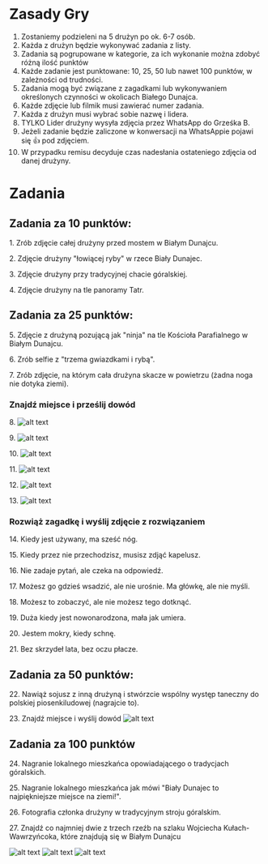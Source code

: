 # Zasady Gry
1. Zostaniemy podzieleni na 5 drużyn po ok. 6-7 osób.
2. Każda z drużyn będzie wykonywać zadania z listy.
3. Zadania są pogrupowane w kategorie, za ich wykonanie można zdobyć różną ilość punktów 
4. Każde zadanie jest punktowane: 10, 25, 50 lub nawet 100 punktów, w zależności od trudności.
5. Zadania mogą być związane z zagadkami lub wykonywaniem określonych czynności w okolicach Białego Dunajca.
6. Każde zdjęcie lub filmik musi zawierać numer zadania.
7. Każda z drużyn musi wybrać sobie nazwę i lidera.
8. TYLKO Lider drużyny wysyła zdjęcia przez WhatsApp do Grześka B. 
9.  Jeżeli zadanie będzie zaliczone w konwersacji na WhatsAppie pojawi się 👍 pod zdjęciem.
10. W przypadku remisu decyduje czas nadesłania ostateniego zdjęcia od danej drużyny.

# Zadania
## Zadania za 10 punktów:

1\.    Zrób zdjęcie całej drużyny przed mostem w Białym Dunajcu.

2\.    Zdjęcie drużyny "łowiącej ryby" w rzece Biały Dunajec.

3\.    Zdjęcie drużyny przy tradycyjnej chacie góralskiej.

4\.    Zdjęcie drużyny na tle panoramy Tatr.
## Zadania za 25 punktów:
5\.    Zdjęcie z drużyną pozującą jak "ninja" na tle Kościoła Parafialnego w Białym Dunajcu.

6\.    Zrób selfie z "trzema gwiazdkami i rybą". 

7\.    Zrób zdjęcie, na którym cała drużyna skacze w powietrzu (żadna noga nie dotyka ziemi).
### Znajdź miejsce i prześlij dowód
8\.    ![alt text](image-1.png)

9\.    ![alt text](image-2.png)

10\.    ![alt text](image-3.png)

11\.    ![alt text](image-6.png)

12\.    ![alt text](image-7.png)

13\.    ![alt text](image.png)
### Rozwiąż zagadkę i wyślij zdjęcie z rozwiązaniem
14\.    Kiedy jest używany, ma sześć nóg.

15\.    Kiedy przez nie przechodzisz, musisz zdjąć kapelusz.

16\.    Nie zadaje pytań, ale czeka na odpowiedź.

17\.    Możesz go gdzieś wsadzić, ale nie urośnie. Ma główkę, ale nie myśli.

18\.    Możesz to zobaczyć, ale nie możesz tego dotknąć.

19\.    Duża kiedy jest nowonarodzona, mała jak umiera.

20\.    Jestem mokry, kiedy schnę.

21\.    Bez skrzydeł lata, bez oczu płacze.

## Zadania za 50 punktów:
22\.     Nawiąż sojusz z inną drużyną i stwórzcie wspólny występ taneczny do polskiej piosenkiludowej (nagrajcie to).

23\.     Znajdź miejsce i wyślij dowód ![alt text](image-4.png)
## Zadania za 100 punktów
 24\.     Nagranie lokalnego mieszkańca opowiadającego o tradycjach góralskich.

 25\.     Nagranie lokalnego mieszkańca jak mówi "Biały Dunajec to najpiękniejsze miejsce na ziemi!".

 26\.     Fotografia członka drużyny w tradycyjnym stroju góralskim.
 
 27\.     Znajdź co najmniej dwie z trzech rzeźb na szlaku Wojciecha Kułach-Wawrzyńcoka, które znajdują się w Białym Dunajcu 
   
   ![alt text](image-8.png) 
   ![alt text](image-9.png)
   ![alt text](image-11.png)